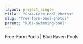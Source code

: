 ```yaml
---
layout: project_single
title:  "Free-Form Pool Photos"
slug: "free-form-pool-photos"
parent: "kids-swimming-pool"
---
```

Free-Form Pools | Blue Haven Pools